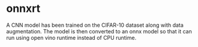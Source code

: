 # onnxrt
A CNN model has been trained on the CIFAR-10 dataset along with data augmentation. The model is then converted to an onnx model so that it can run using open vino runtime instead of CPU runtime. 
